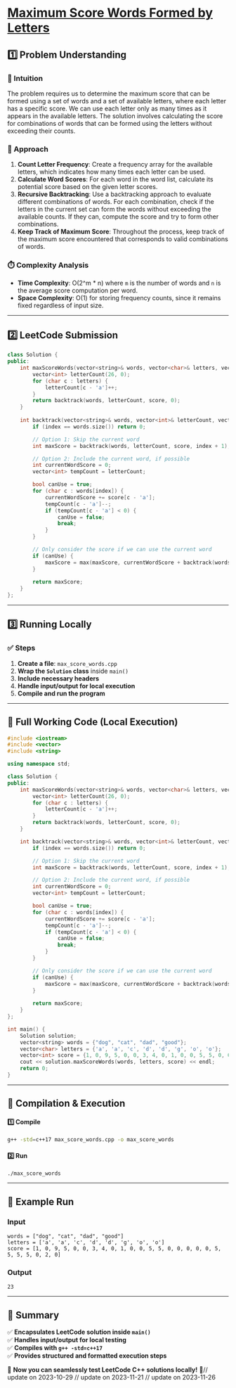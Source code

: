 # **[Maximum Score Words Formed by Letters](https://leetcode.com/problems/maximum-score-words-formed-by-letters/description/)**  

## **1️⃣ Problem Understanding**  
### **📌 Intuition**  
The problem requires us to determine the maximum score that can be formed using a set of words and a set of available letters, where each letter has a specific score. We can use each letter only as many times as it appears in the available letters. The solution involves calculating the score for combinations of words that can be formed using the letters without exceeding their counts.

### **🚀 Approach**  
1. **Count Letter Frequency**: Create a frequency array for the available letters, which indicates how many times each letter can be used.
2. **Calculate Word Scores**: For each word in the word list, calculate its potential score based on the given letter scores.
3. **Recursive Backtracking**: Use a backtracking approach to evaluate different combinations of words. For each combination, check if the letters in the current set can form the words without exceeding the available counts. If they can, compute the score and try to form other combinations.
4. **Keep Track of Maximum Score**: Throughout the process, keep track of the maximum score encountered that corresponds to valid combinations of words.

### **⏱️ Complexity Analysis**  
- **Time Complexity**: O(2^m * n) where `m` is the number of words and `n` is the average score computation per word.
- **Space Complexity**: O(1) for storing frequency counts, since it remains fixed regardless of input size.

---  

## **2️⃣ LeetCode Submission**  
```cpp
class Solution {
public:
    int maxScoreWords(vector<string>& words, vector<char>& letters, vector<int>& score) {
        vector<int> letterCount(26, 0);
        for (char c : letters) {
            letterCount[c - 'a']++;
        }
        return backtrack(words, letterCount, score, 0);
    }
    
    int backtrack(vector<string>& words, vector<int>& letterCount, vector<int>& score, int index) {
        if (index == words.size()) return 0;

        // Option 1: Skip the current word
        int maxScore = backtrack(words, letterCount, score, index + 1);

        // Option 2: Include the current word, if possible
        int currentWordScore = 0;
        vector<int> tempCount = letterCount;

        bool canUse = true;
        for (char c : words[index]) {
            currentWordScore += score[c - 'a'];
            tempCount[c - 'a']--;
            if (tempCount[c - 'a'] < 0) {
                canUse = false;
                break;
            }
        }

        // Only consider the score if we can use the current word
        if (canUse) {
            maxScore = max(maxScore, currentWordScore + backtrack(words, tempCount, score, index + 1));
        }
        
        return maxScore;
    }
};
```  

---  

## **3️⃣ Running Locally**  
### **✅ Steps**  
1. **Create a file**: `max_score_words.cpp`  
2. **Wrap the `Solution` class** inside `main()`  
3. **Include necessary headers**  
4. **Handle input/output for local execution**  
5. **Compile and run the program**  

---  

## **📝 Full Working Code (Local Execution)**  
```cpp
#include <iostream>
#include <vector>
#include <string>

using namespace std;

class Solution {
public:
    int maxScoreWords(vector<string>& words, vector<char>& letters, vector<int>& score) {
        vector<int> letterCount(26, 0);
        for (char c : letters) {
            letterCount[c - 'a']++;
        }
        return backtrack(words, letterCount, score, 0);
    }

    int backtrack(vector<string>& words, vector<int>& letterCount, vector<int>& score, int index) {
        if (index == words.size()) return 0;

        // Option 1: Skip the current word
        int maxScore = backtrack(words, letterCount, score, index + 1);

        // Option 2: Include the current word, if possible
        int currentWordScore = 0;
        vector<int> tempCount = letterCount;

        bool canUse = true;
        for (char c : words[index]) {
            currentWordScore += score[c - 'a'];
            tempCount[c - 'a']--;
            if (tempCount[c - 'a'] < 0) {
                canUse = false;
                break;
            }
        }

        // Only consider the score if we can use the current word
        if (canUse) {
            maxScore = max(maxScore, currentWordScore + backtrack(words, tempCount, score, index + 1));
        }
        
        return maxScore;
    }
};

int main() {
    Solution solution;
    vector<string> words = {"dog", "cat", "dad", "good"};
    vector<char> letters = {'a', 'a', 'c', 'd', 'd', 'g', 'o', 'o'};
    vector<int> score = {1, 0, 9, 5, 0, 0, 3, 4, 0, 1, 0, 0, 5, 5, 0, 0, 0, 0, 0, 5, 5, 5, 5, 0, 2, 0};
    cout << solution.maxScoreWords(words, letters, score) << endl;
    return 0;
}
```  

---  

## **🔧 Compilation & Execution**  
#### **1️⃣ Compile**  
```bash
g++ -std=c++17 max_score_words.cpp -o max_score_words
```  

#### **2️⃣ Run**  
```bash
./max_score_words
```  

---  

## **🎯 Example Run**  
### **Input**  
```
words = ["dog", "cat", "dad", "good"]
letters = ['a', 'a', 'c', 'd', 'd', 'g', 'o', 'o']
score = [1, 0, 9, 5, 0, 0, 3, 4, 0, 1, 0, 0, 5, 5, 0, 0, 0, 0, 0, 5, 5, 5, 5, 0, 2, 0]
```  
### **Output**  
```
23
```  

---  

## **📌 Summary**  
✅ **Encapsulates LeetCode solution inside `main()`**  
✅ **Handles input/output for local testing**  
✅ **Compiles with `g++ -std=c++17`**  
✅ **Provides structured and formatted execution steps**  

🚀 **Now you can seamlessly test LeetCode C++ solutions locally!** 🚀// update on 2023-10-29
// update on 2023-11-21
// update on 2023-11-26
